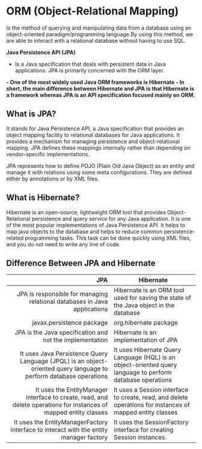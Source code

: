 # ORM (Object-Relational Mapping)
<p>Is the method of querying and manipulating data from a database using an object-oriented paradigm/programming language.By using this method, we are able to interact with a relational database without having to use SQL.

**Java Persistence API (JPA)**
- Is a Java specification that deals with persistent data in Java applications. JPA is primarily concerned with the ORM layer.

**- One of the most widely used Java ORM frameworks is Hibernate**
**- In short, the main difference between Hibernate and JPA is that Hibernate is a framework whereas JPA is an API specification focused mainly on ORM.**

## What is JPA?
<p> It stands for Java Persistence API, a Java specification that provides an object mapping facility to relational databases for Java applications. It provides a mechanism for managing persistence and object-relational mapping. JPA defines these mappings internally rather than depending on vendor-specific implementations.

<p>JPA represents how to define POJO (Plain Old Java Object) as an entity and manage it with relations using some meta configurations. They are defined either by annotations or by XML files.

## What is Hibernate?
<p>Hibernate is an open-source, lightweight ORM tool that provides Object-Relational persistence and query service for any Java application.
It is one of the most popular implementations of Java Persistence API.
It helps to map java objects to the database and helps to reduce common persistence-related programming tasks. This task can be done quickly using XML files, and you do not need to write any line of code.

## Difference Between JPA and Hibernate
| JPA | Hibernate |
|-----:|---------------|
|     JPA is responsible for managing relational databases in Java applications|Hibernate is an ORM tool used for saving the state of the Java object in the database|
|      javax.persistence package |org.hibernate package|
|    JPA is the Java specification and not the implementation|Hibernate is an implementation of JPA|
|    It uses Java Persistence Query Language (JPQL) is an object-oriented query language to perform database operations|It uses Hibernate Query Language (HQL) is an object-oriented query language to perform database operations|
|    It uses the EntityManager interface to create, read, and delete operations for instances of mapped entity classes|It uses a Session interface to create, read, and delete operations for instances of mapped entity classes|
|   It  uses the EntityManagerFactory interface to interact with the entity manager factory|It uses the SessionFactory interface for creating Session instances.|


